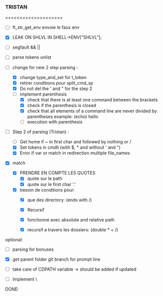 
### TRISTAN
<<<<<<<<<<<IMPORTANT>>>>>>>>>>>
- [ ] ft_str_get_env envoie le faux env
- [x] LEAK ON SHLVL IN SHELL->ENV["SHLVL"];

- [ ] segfault && ||

- [ ] parse tokens unlist

- [ ] change for new 2 step parsing :
  - [x] change type_and_set for t_token
  - [x] retirer conditions pour split_cmd_sp
  - [x] Do not del the ' and " for the step 2
  - [ ] implement parenthesis
    - [x] check that there is at least one command between the brackets
    - [x] check if the parenthesis is closed
    - [x] check that all elements of a command line are never divided by parentheses example: (echo) hello
    - [ ] execution with parenthesis

- [ ] Step 2 of parsing (Tristan) :
  - [ ] Get home if ~ in first char and followed by nothing or /
  - [x] Set tokens in cmdli (with $, * and without ' and ")
  - [x] Error if var or match in redirection multiple file_names

- [x] match
  - [x] PRENDRE EN COMPTE LES QUOTES
    - [x] quote sur le path
    - [x] quote sur le first char '.'
  - [x] besoin de conditions pour:
    - [x] que des directory: (ends with /)
    - [x] Recursif
    - [x] fonctionne avec absolute and relative path
    - [x] recursif a travers les dossiers: (double * + /)


optional:
- [ ] parsing for bonuses
- [x] get parent folder git branch for prompt line
- [ ] take care of CDPATH variable -> should be added if updated
- [ ] Implement \


DONE: